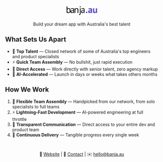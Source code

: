 <div align="center">

<img src="logo.svg" alt="banja.au" height="40">

Build your dream app with Australia's best talent

</div>

## What Sets Us Apart

- 🌟 **Top Talent** — Closed network of some of Australia's top engineers and product specialists
- ⚡ **Quick Team Assembly** — No bullshit, just rapid execution
- 🤝 **Direct Access** — Work directly with senior talent, zero agency markup
- 🚀 **AI-Accelerated** — Launch in days or weeks what takes others months

## How We Work

1. 🧩 **Flexible Team Assembly** — Handpicked from our network, from solo specialists to full teams
2. ⚡ **Lightning-Fast Development** — AI-powered engineering at full throttle
3. 💬 **Transparent Communication** — Direct access to your entire dev and product team
4. 🔄 **Continuous Delivery** — Tangible progress every single week

<br>

<div align="center">
  
💼 [Website](https://banja.au) | 🔗 [Contact](https://banja.au/contact) | ✉️ [hello@banja.au](mailto:hello@banja.au)

</div>